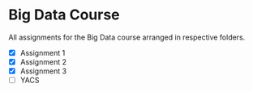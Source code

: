 # Big Data Course

All assignments for the Big Data course arranged in respective folders.

- [x] Assignment 1
- [x] Assignment 2
- [x] Assignment 3
- [ ] YACS
